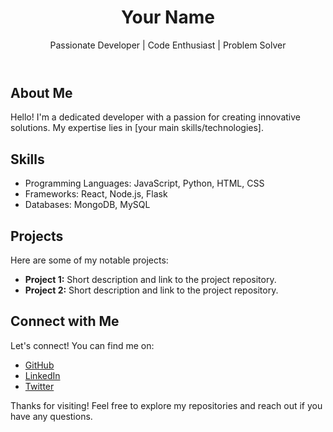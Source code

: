 </head>
<body>

  <header>
    <h1>Your Name</h1>
    <p>Passionate Developer | Code Enthusiast | Problem Solver</p>
  </header>

  <section>
    <h2>About Me</h2>
    <p>
      Hello! I'm a dedicated developer with a passion for creating innovative solutions. My expertise
      lies in [your main skills/technologies].
    </p>
  </section>

  <section>
    <h2>Skills</h2>
    <ul>
      <li>Programming Languages: JavaScript, Python, HTML, CSS</li>
      <li>Frameworks: React, Node.js, Flask</li>
      <li>Databases: MongoDB, MySQL</li>
      <!-- Add more as needed -->
    </ul>
  </section>

  <section>
    <h2>Projects</h2>
    <p>Here are some of my notable projects:</p>
    <ul>
      <li>
        <strong>Project 1:</strong> Short description and link to the project repository.
      </li>
      <li>
        <strong>Project 2:</strong> Short description and link to the project repository.
      </li>
      <!-- Add more projects as needed -->
    </ul>
  </section>

  <section>
    <h2>Connect with Me</h2>
    <p>Let's connect! You can find me on:</p>
    <ul>
      <li><a href="https://github.com/yourusername">GitHub</a></li>
      <li><a href="https://linkedin.com/in/yourname">LinkedIn</a></li>
      <li><a href="https://twitter.com/yourhandle">Twitter</a></li>
      <!-- Add more social links as needed -->
    </ul>
  </section>

  <footer>
    <p>Thanks for visiting! Feel free to explore my repositories and reach out if you have any questions.</p>
  </footer>

</body>
</html>
